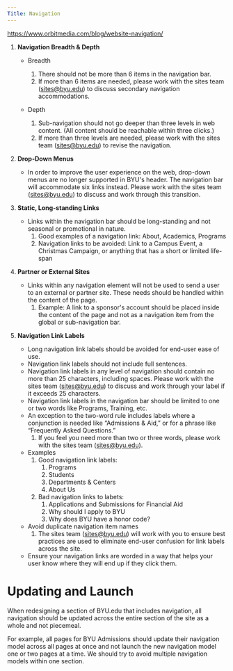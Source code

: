 ```yaml
---
Title: Navigation
---
```

https://www.orbitmedia.com/blog/website-navigation/ 

1. **Navigation Breadth & Depth** 
    - Breadth 
        1. There should not be more than 6 items in the navigation bar.
        2. If more than 6 items are needed, please work with the sites team (sites@byu.edu) to discuss secondary navigation accommodations.

    - Depth
        1. Sub-navigation should not go deeper than three levels in web content. (All content should be reachable within three clicks.) 
        2. If more than three levels are needed, please work with the sites team (sites@byu.edu) to revise the navigation.


2. **Drop-Down Menus** 
    - In order to improve the user experience on the web, drop-down menus are no longer supported in BYU's header. The navigation bar will accommodate six links instead. Please work with the sites team (sites@byu.edu) to discuss and work through this transition.


3. **Static, Long-standing Links**
    - Links within the navigation bar should be long-standing and not seasonal or promotional in nature. 
        1. Good examples of a navigation link: About, Academics, Programs
        2. Navigation links to be avoided: Link to a Campus Event, a Christmas Campaign, or anything that has a short or limited life-span


4. **Partner or External Sites**
    - Links within any navigation element will not be used to send a user to an external or partner site. These needs should be handled within the content of the page. 
        1. Example: A link to a sponsor's account should be placed inside the content of the page and not as a navigation item from the global or sub-navigation bar. 

5. **Navigation Link Labels**
    - Long navigation link labels should be avoided for end-user ease of use.
    - Navigation link labels should not include full sentences.
    - Navigation link labels in any level of navigation should contain no more than 25 characters, including spaces. Please work with the sites team (sites@byu.edu) to discuss and work through your label if it exceeds 25 characters.
    - Navigation link labels in the navigation bar should be limited to one or two words like Programs, Training, etc.
    - An exception to the two-word rule includes labels where a conjunction is needed like “Admissions & Aid,” or for a phrase like “Frequently Asked Questions.”
        1. If you feel you need more than two or three words, please work with the sites team (sites@byu.edu).
    - Examples
        1. Good navigation link labels:
            1. Programs
            2. Students
            3. Departments & Centers
            4. About Us
        2. Bad navigation links to labets:
            1. Applications and Submissions for Financial Aid
            2. Why should I apply to BYU
            3. Why does BYU have a honor code?
    - Avoid duplicate navigation item names 
        1. The sites team (sites@byu.edu) will work with you to ensure best practices are used to eliminate end-user confusion for link labels across the site. 
    - Ensure your navigation links are worded in a way that helps your user know where they will end up if they click them.


# Updating and Launch

When redesigning a section of BYU.edu that includes navigation, all navigation should be updated across the entire section of the site as a whole and not piecemeal. 

For example, all pages for BYU Admissions should update their navigation model across all pages at once and not launch the new navigation model one or two pages at a time. We should try to avoid multiple navigation models within one section. 
    



